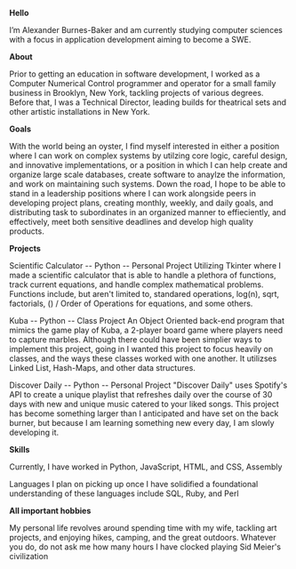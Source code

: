 **Hello**

I’m Alexander Burnes-Baker and am currently studying computer sciences with a focus in application development aiming to become a SWE.

**About**

Prior to getting an education in software development, I worked as a Computer Numerical Control programmer and operator for a small family business in Brooklyn, New York, tackling projects of various degrees. Before that, I was a Technical Director, leading builds for theatrical sets and other artistic installations in New York.

**Goals**

With the world being an oyster, I find myself interested in either a position where I can work on complex systems by utilzing core logic, careful design, and innovative implementations, or a position in which I can help create and organize large scale databases, create software to anaylze the information, and work on maintaining such systems. Down the road, I hope to be able to stand in a leadership positions where I can work alongside peers in developing project plans, creating monthly, weekly, and daily goals, and distributing task to subordinates in an organized manner to effieciently, and effectively, meet both sensitive deadlines and develop high quality products. 

**Projects**

Scientific Calculator -- Python -- Personal Project
Utilizing Tkinter where I made a scientific calculator that is able to handle a plethora of functions, track current equations, and handle complex mathematical problems. Functions include, but aren't limited to, standared operations, log(n), sqrt, factorials, () / Order of Operations for equations, and some others.

Kuba -- Python -- Class Project
An Object Oriented back-end program that mimics the game play of Kuba, a 2-player board game where players need to capture marbles. Although there could have been simplier ways to implement this project, going in I wanted this project to focus heavily on classes, and the ways these classes worked with one another. It utilizses Linked List, Hash-Maps, and other data structures.

Discover Daily -- Python -- Personal Project
"Discover Daily" uses Spotify's API to create a unique playlist that refreshes daily over the course of 30 days with new and unique music catered to your liked songs. This project has become something larger than I anticipated and have set on the back burner, but because I am learning something new every day, I am slowly developing it. 

**Skills**

Currently, I have worked in Python, JavaScript, HTML, and CSS, Assembly

Languages I plan on picking up once I have solidified a foundational understanding of these languages include SQL, Ruby, and Perl


**All important hobbies**
 
My personal life revolves around spending time with my wife, tackling art projects, and enjoying hikes, camping, and the great outdoors. Whatever you do, do not ask me how many hours I have clocked playing Sid Meier's civilization
